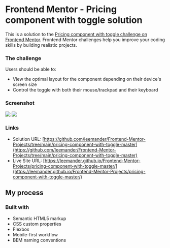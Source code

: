 # Frontend Mentor - Pricing component with toggle solution

This is a solution to the [Pricing component with toggle challenge on Frontend Mentor](https://www.frontendmentor.io/challenges/pricing-component-with-toggle-8vPwRMIC). Frontend Mentor challenges help you improve your coding skills by building realistic projects.

### The challenge

Users should be able to:

- View the optimal layout for the component depending on their device's screen size
- Control the toggle with both their mouse/trackpad and their keyboard

### Screenshot

![](./mobile.png)
![](./desktop.png)

### Links

- Solution URL: [https://github.com/leemander/Frontend-Mentor-Projects/tree/main/pricing-component-with-toggle-master](https://github.com/leemander/Frontend-Mentor-Projects/tree/main/pricing-component-with-toggle-master)
- Live Site URL: [https://leemander.github.io/Frontend-Mentor-Projects/pricing-component-with-toggle-master/](https://leemander.github.io/Frontend-Mentor-Projects/pricing-component-with-toggle-master/)

## My process

### Built with

- Semantic HTML5 markup
- CSS custom properties
- Flexbox
- Mobile-first workflow
- BEM naming conventions
